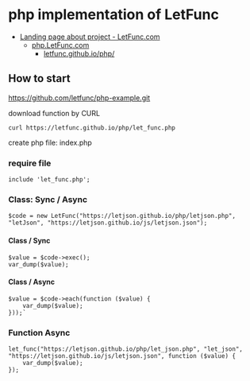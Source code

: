 # php implementation of LetFunc
+ [Landing page about project - LetFunc.com](https://www.letfunc.com)
    + [php.LetFunc.com](https://php.letfunc.com)
        + [letfunc.github.io/php/](https://letfunc.github.io/php/)
    
## How to start
https://github.com/letfunc/php-example.git

download function by CURL

    curl https://letfunc.github.io/php/let_func.php

create php file: index.php

### require file
    include 'let_func.php';

### Class: Sync / Async
    $code = new LetFunc("https://letjson.github.io/php/letjson.php", "letJson", "https://letjson.github.io/js/letjson.json");

#### Class / Sync
    $value = $code->exec();
    var_dump($value);

#### Class / Async
    $value = $code->each(function ($value) {
        var_dump($value);
    }));`


### Function Async
    let_func("https://letjson.github.io/php/let_json.php", "let_json", "https://letjson.github.io/js/letjson.json", function ($value) {
        var_dump($value);
    });

